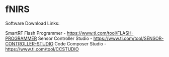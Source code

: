 # fNIRS

Software Download Links:

SmartRF Flash Programmer - https://www.ti.com/tool/FLASH-PROGRAMMER
Sensor Controller Studio - https://www.ti.com/tool/SENSOR-CONTROLLER-STUDIO
Code Composer Studio - https://www.ti.com/tool/CCSTUDIO

